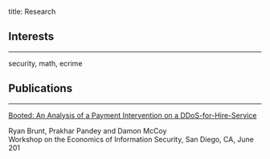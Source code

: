 title: Research

## Interests
-----

security, math, ecrime 

## Publications
-----

[Booted: An Analysis of a Payment Intervention on a
DDoS-for-Hire-Service](paper/vdos.pdf)

Ryan Brunt, Prakhar Pandey and Damon McCoy  
Workshop on the Economics of Information Security, San Diego, CA, June 201
